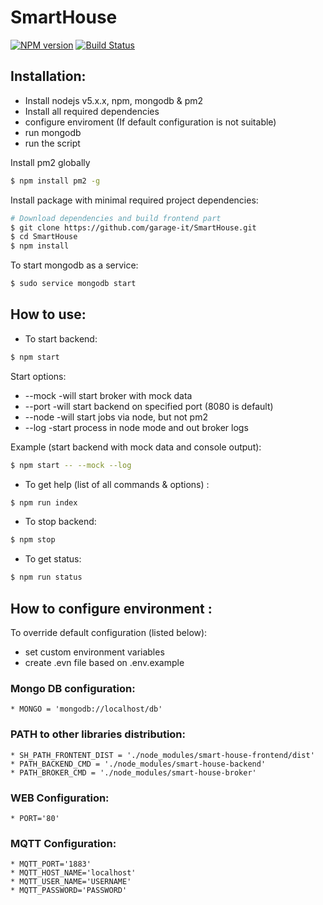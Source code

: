 # SmartHouse
<span class="badge-npmversion"><a href="https://npmjs.org/package/smart-house" title="View this project on NPM"><img src="https://img.shields.io/npm/v/badges.svg" alt="NPM version" /></a></span>
[![Build Status](https://travis-ci.org/garage-it/SmartHouse.svg?branch=master)](https://travis-ci.org/garage-it/SmartHouse)

## Installation:
* Install nodejs v5.x.x, npm, mongodb & pm2
* Install all required dependencies
* configure enviroment (If default configuration is not suitable)
* run mongodb
* run the script

Install pm2 globally
```sh
$ npm install pm2 -g
```

Install package with minimal required project dependencies:
```sh
# Download dependencies and build frontend part
$ git clone https://github.com/garage-it/SmartHouse.git
$ cd SmartHouse
$ npm install
```

To start mongodb as a service:
```sh
$ sudo service mongodb start
```

## How to use:
- To start backend:
```sh
$ npm start
```

Start options:
-    --mock -will start broker with mock data
-    --port <n> -will start backend on specified port (8080 is default)
-    --node -will start jobs via node, but not pm2
-    --log -start process in node mode and out broker logs

Example (start backend with mock data and console output):
```sh
$ npm start -- --mock --log
```

- To get help (list of all commands & options) :
```sh
$ npm run index
```

- To stop backend:
```sh
$ npm stop
```

- To get status:
```sh
$ npm run status
```

## How to configure environment :
To override default configuration (listed below):
- set custom environment variables
- create .evn file based on .env.example

### Mongo DB configuration:
    * MONGO = 'mongodb://localhost/db'    

### PATH to other libraries distribution:
    * SH_PATH_FRONTENT_DIST = './node_modules/smart-house-frontend/dist'
    * PATH_BACKEND_CMD = './node_modules/smart-house-backend'
    * PATH_BROKER_CMD = './node_modules/smart-house-broker'

### WEB Configuration:
    * PORT='80'

### MQTT Configuration:
    * MQTT_PORT='1883'
    * MQTT_HOST_NAME='localhost'
    * MQTT_USER_NAME='USERNAME'
    * MQTT_PASSWORD='PASSWORD'
